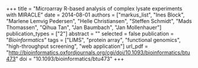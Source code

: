 +++
title = "Microarray R-based analysis of complex lysate experiments with MIRACLE"
date = 2014-08-01
authors = ["markus_list", "Ines Block", "Marlene Lemvig Pedersen", "Helle Christiansen", "Steffen Schmidt", "Mads Thomassen", "Qihua Tan", "Jan Baumbach", "Jan Mollenhauer"]
publication_types = ["2"]
abstract = ""
selected = false
publication = "*Bioinformatics*"
tags = ["LIMS", "protein array", "functional genomics", "high-throughput screening", "web application"]
url_pdf = "http://bioinformatics.oxfordjournals.org/cgi/doi/10.1093/bioinformatics/btu473"
doi = "10.1093/bioinformatics/btu473"
+++

